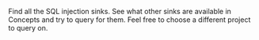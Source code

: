 Find all the SQL injection sinks. See what other sinks are available in Concepts and try to query for them.
Feel free to choose a different project to query on.
